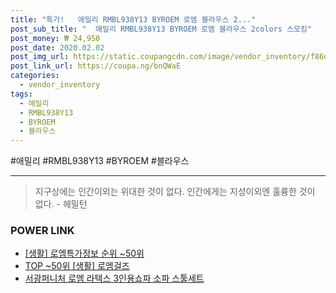```yaml
--- 
title: "특가!   애밀리 RMBL938Y13 BYROEM 로엠 블라우스 2..." 
post_sub_title: "  애밀리 RMBL938Y13 BYROEM 로엠 블라우스 2colors 스모킹" 
post_money: ₩ 24,950 
post_date: 2020.02.02 
post_img_url: https://static.coupangcdn.com/image/vendor_inventory/f86d/58a1a291c2d6a538f210d3e3b73497c94919eac7c7ff621dde8275f07c9d.jpg 
post_link_url: https://coupa.ng/bnQWaE 
categories: 
  - vendor_inventory 
tags: 
  - 애밀리 
  - RMBL938Y13 
  - BYROEM 
  - 블라우스 
--- 
```

  #애밀리 #RMBL938Y13 #BYROEM #블라우스 
<hr> 

> 지구상에는 인간이외는 위대한 것이 없다. 인간에게는 지성이외엔 훌륭한 것이 없다. - 헤밀턴 


### POWER LINK

* <a href="https://blog.naver.com/sakai111/221773614050" target="_blank"> [생활] 로엠특가정보 순위 ~50위</a>
* <a href="https://blog.naver.com/an0733/221785053241" target="_blank"> TOP ~50위 [생활] 로엠걸즈</a>
* <a href="https://blog.naver.com/fasyy4321/221779292373" target="_blank">서광퍼니처 로엠 라텍스 3인용쇼파 소파 스툴세트</a>
